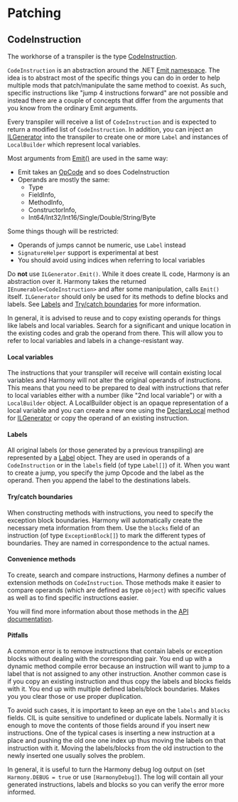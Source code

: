 # Patching

## CodeInstruction

The workhorse of a transpiler is the type [CodeInstruction](../api/HarmonyLib.CodeInstruction.yml).

`CodeInstruction` is an abstraction around the .NET [Emit namespace](https://docs.microsoft.com/en-us/dotnet/api/system.reflection.emit). The idea is to abstract most of the specific things you can do in order to help multiple mods that patch/manipulate the same method to coexist. As such, specific instructions like "jump 4 instructions forward" are not possible and instead there are a couple of concepts that differ from the arguments that you know from the ordinary Emit arguments.

Every transpiler will receive a list of `CodeInstruction` and is expected to return a modified list of `CodeInstruction`. In addition, you can inject an [ILGenerator](https://docs.microsoft.com/en-us/dotnet/api/system.reflection.emit.ilgenerator) into the transpiler to create one or more `Label` and instances of `LocalBuilder` which represent local variables.

Most arguments from [Emit()](https://docs.microsoft.com/en-us/dotnet/api/system.reflection.emit.ilgenerator.emit) are used in the same way:

- Emit takes an [OpCode](https://docs.microsoft.com/en-us/dotnet/api/system.reflection.emit.opcode) and so does CodeInstruction
- Operands are mostly the same:
  -  Type
  -  FieldInfo,
  -  MethodInfo, 
  -  ConstructorInfo, 
  -  Int64/Int32/Int16/Single/Double/String/Byte

Some things though will be restricted:

- Operands of jumps cannot be numeric, use `Label` instead
- `SignatureHelper` support is experimental at best
- You should avoid using indices when referring to local variables

Do **not** use `ILGenerator.Emit()`. While it does create IL code, Harmony is an abstraction over it. Harmony takes the returned `IEnumerable<CodeInstruction>` and after some manipulation, calls `Emit()` itself. `ILGenerator` should only be used for its methods to define blocks and labels. See [Labels](#labels) and [Try/catch boundaries](#trycatch-boundaries) for more information.

In general, it is advised to reuse and to copy existing operands for things like labels and local variables. Search for a significant and unique location in the existing codes and grab the operand from there. This will allow you to refer to local variables and labels in a change-resistant way.

#### Local variables

The instructions that your transpiler will receive will contain existing local variables and Harmony will not alter the original operands of instructions. This means that you need to be prepared to deal with instructions that refer to local variables either with a number (like "2nd local variable") or with a `LocalBuilder` object. A LocalBuilder object is an opaque representation of a local variable and you can create a new one using the [DeclareLocal](https://docs.microsoft.com/en-us/dotnet/api/system.reflection.emit.ilgenerator.declarelocal) method for [ILGenerator](https://docs.microsoft.com/en-us/dotnet/api/system.reflection.emit.ilgenerator) or copy the operand of an existing instruction.

#### Labels

All original labels (or those generated by a previous transpiling) are represented by a [Label](https://docs.microsoft.com/en-us/dotnet/api/system.reflection.emit.ilgenerator.definelabel) object. They are used in operands of a `CodeInstruction` or in the `labels` field (of type `Label[]`) of it. When you want to create a jump, you specify the jump Opcode and the label as the operand. Then you append the label to the destinations labels.

#### Try/catch boundaries

When constructing methods with instructions, you need to specify the exception block boundaries. Harmony will automatically create the necessary meta information from them. Use the `blocks` field of an instruction (of type `ExceptionBlock[]`) to mark the different types of boundaries. They are named in correspondence to the actual names.

#### Convenience methods

To create, search and compare instructions, Harmony defines a number of extension methods on `CodeInstruction`. Those methods make it easier to compare operands (which are defined as type `object`) with specific values as well as to find specific instructions easier.

You will find more information about those methods in the [API documentation](../api/HarmonyLib.CodeInstructionExtensions.yml).

#### Pitfalls

A common error is to remove instructions that contain labels or exception blocks without dealing with the corresponding pair. You end up with a dynamic method compile error because an instruction will want to jump to a label that is not assigned to any other instruction. Another common case is if you copy an existing instruction and thus copy the labels and blocks fields with it. You end up with multiple defined labels/block boundaries. Makes you you clear those or use proper duplication.

To avoid such cases, it is important to keep an eye on the `labels` and `blocks` fields. CIL is quite sensitive to undefined or duplicate labels. Normally it is enough to move the contents of those fields around if you insert new instructions. One of the typical cases is inserting a new instruction at a place and pushing the old one one index up thus moving the labels on that instruction with it. Moving the labels/blocks from the old instruction to the newly inserted one usually solves the problem.

In general, it is useful to turn the Harmony debug log output on (set `Harmony.DEBUG = true` or use `[HarmonyDebug]`). The log will contain all your generated instructions, labels and blocks so you can verify the error more informed.
